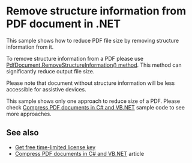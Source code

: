 # Remove structure information from PDF document in .NET
This sample shows how to reduce PDF file size by removing structure information from it.

To remove structure information from a PDF please use [PdfDocument.RemoveStructureInformation() method](https://bitmiracle.com/pdf-library/api/pdfdocument-removestructureinformation). This method can significantly reduce output file size.

Please note that document without structure information will be less accessible for assistive devices.

This sample shows only one approach to reduce size of a PDF. Please check [Compress PDF documents in C# and VB.NET](/Samples/Compression/CompressAllTechniques) sample code to see more approaches.

## See also
* [Get free time-limited license key](https://bitmiracle.com/pdf-library/download-pdf-library.aspx)
* [Compress PDF documents in C# and VB.NET](https://bitmiracle.com/pdf-library/compress-pdf.aspx) article